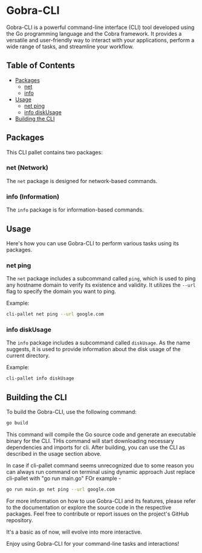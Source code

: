 # Gobra-CLI

Gobra-CLI is a powerful command-line interface (CLI) tool developed using the Go programming language and the Cobra framework. It provides a versatile and user-friendly way to interact with your applications, perform a wide range of tasks, and streamline your workflow.

## Table of Contents

- [Packages](#packages)
  - [net](#net-package)
  - [info](#info-package)
- [Usage](#usage)
  - [net ping](#net-ping)
  - [info diskUsage](#info-diskusage)
- [Building the CLI](#building-the-cli)

## Packages

This CLI pallet contains two packages:

### net (Network)

The `net` package is designed for network-based commands.

### info (Information)

The `info` package is for information-based commands.

## Usage

Here's how you can use Gobra-CLI to perform various tasks using its packages.

### net ping

The `net` package includes a subcommand called `ping`, which is used to ping any hostname domain to verify its existence and validity. It utilizes the `--url` flag to specify the domain you want to ping.

Example:

```sh
cli-pallet net ping --url google.com
```

### info diskUsage

The `info` package includes a subcommand called `diskUsage`. As the name suggests, it is used to provide information about the disk usage of the current directory.

Example:

```sh
cli-pallet info diskUsage
```

## Building the CLI

To build the Gobra-CLI, use the following command:

```sh
go build
```

This command will compile the Go source code and generate an executable binary for the CLI. THis command will start downloading necessary dependencies and imports for cli. After building, you can use the CLI as described in the usage section above.

In case if cli-pallet command seems unrecognized due to some reason you can always run command on terminal using dynamic approach
Just replace cli-pallet with "go run main.go"
FOr example -
```sh
go run main.go net ping --url google.com
```

For more information on how to use Gobra-CLI and its features, please refer to the documentation or explore the source code in the respective packages. Feel free to contribute or report issues on the project's GitHub repository.

It's a basic as of now, will evolve into more interactive.

Enjoy using Gobra-CLI for your command-line tasks and interactions!